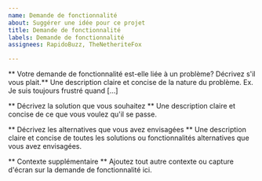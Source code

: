 ```yaml
---
name: Demande de fonctionnalité
about: Suggérer une idée pour ce projet
title: Demande de fonctionnalité
labels: Demande de fonctionnalité
assignees: RapidoBuzz, TheNetheriteFox

---
```


** Votre demande de fonctionnalité est-elle liée à un problème? Décrivez s'il vous plait.**
Une description claire et concise de la nature du problème. Ex. Je suis toujours frustré quand [...]

** Décrivez la solution que vous souhaitez **
Une description claire et concise de ce que vous voulez qu'il se passe.

** Décrivez les alternatives que vous avez envisagées **
Une description claire et concise de toutes les solutions ou fonctionnalités alternatives que vous avez envisagées.

** Contexte supplémentaire **
Ajoutez tout autre contexte ou capture d'écran sur la demande de fonctionnalité ici.
